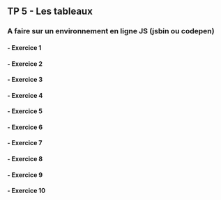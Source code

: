 ## TP 5 -  Les tableaux

### A faire sur un environnement en ligne JS (jsbin ou codepen)

#### -  Exercice 1

#### -  Exercice 2

#### -  Exercice 3

#### -  Exercice 4

#### -  Exercice 5

#### -  Exercice 6

#### -  Exercice 7

#### -  Exercice 8

#### -  Exercice 9

#### -  Exercice 10
